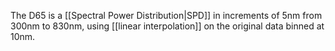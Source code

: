 The D65 is a [[Spectral Power Distribution|SPD]] in increments of 5nm from 300nm to 830nm, using [[linear interpolation]] on the original data binned at 10nm. 